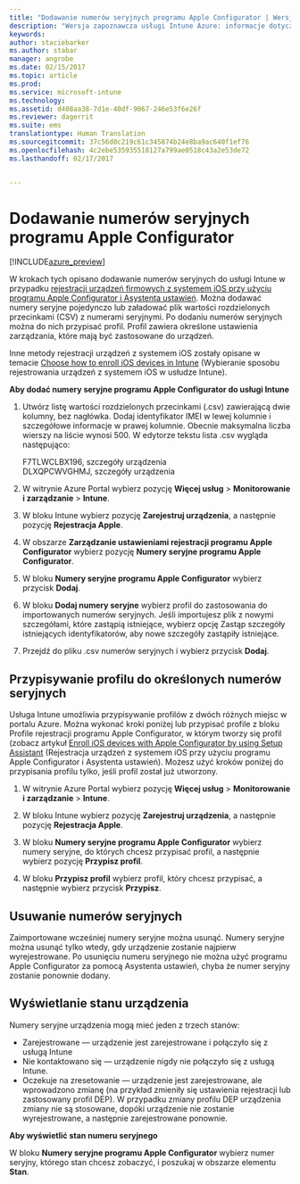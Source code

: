 ```yaml
---
title: "Dodawanie numerów seryjnych programu Apple Configurator | Wersja zapoznawcza usługi Intune Azure | Dokumentacja firmy Microsoft"
description: "Wersja zapoznawcza usługi Intune Azure: informacje dotyczące dodawania numerów seryjnych do urządzeń firmowych z systemem iOS przy użyciu programu Apple Configurator."
keywords: 
author: staciebarker
ms.author: stabar
manager: angrobe
ms.date: 02/15/2017
ms.topic: article
ms.prod: 
ms.service: microsoft-intune
ms.technology: 
ms.assetid: d408aa38-7d1e-40df-9067-246e53f6e26f
ms.reviewer: dagerrit
ms.suite: ems
translationtype: Human Translation
ms.sourcegitcommit: 37c56d0c219c61c345874b24e8ba9ac640f1ef76
ms.openlocfilehash: 4c2ebe535935518127a799ae0518c43a2e53de72
ms.lasthandoff: 02/17/2017


---
```


# <a name="add-apple-configurator-serial-numbers"></a>Dodawanie numerów seryjnych programu Apple Configurator

[!INCLUDE[azure_preview](../includes/azure_preview.md)]

W krokach tych opisano dodawanie numerów seryjnych do usługi Intune w przypadku [rejestracji urządzeń firmowych z systemem iOS przy użyciu programu Apple Configurator i Asystenta ustawień](enroll-ios-devices-with-apple-configurator-and-setup-assistant.md). Można dodawać numery seryjne pojedynczo lub załadować plik wartości rozdzielonych przecinkami (CSV) z numerami seryjnymi. Po dodaniu numerów seryjnych można do nich przypisać profil. Profil zawiera określone ustawienia zarządzania, które mają być zastosowane do urządzeń.

Inne metody rejestracji urządzeń z systemem iOS zostały opisane w temacie [Choose how to enroll iOS devices in Intune](choose-ios-enrollment-method.md) (Wybieranie sposobu rejestrowania urządzeń z systemem iOS w usłudze Intune).

**Aby dodać numery seryjne programu Apple Configurator do usługi Intune**

1. Utwórz listę wartości rozdzielonych przecinkami (.csv) zawierającą dwie kolumny, bez nagłówka. Dodaj identyfikator IMEI w lewej kolumnie i szczegółowe informacje w prawej kolumnie. Obecnie maksymalna liczba wierszy na liście wynosi 500. W edytorze tekstu lista .csv wygląda następująco:

    F7TLWCLBX196, szczegóły urządzenia</br>
    DLXQPCWVGHMJ, szczegóły urządzenia

2. W witrynie Azure Portal wybierz pozycję **Więcej usług** > **Monitorowanie i zarządzanie** > **Intune**.

3.  W bloku Intune wybierz pozycję **Zarejestruj urządzenia**, a następnie pozycję **Rejestracja Apple**.

4. W obszarze **Zarządzanie ustawieniami rejestracji programu Apple Configurator** wybierz pozycję **Numery seryjne programu Apple Configurator**.

5. W bloku **Numery seryjne programu Apple Configurator** wybierz przycisk **Dodaj**.

6. W bloku **Dodaj numery seryjne** wybierz profil do zastosowania do importowanych numerów seryjnych. Jeśli importujesz plik z nowymi szczegółami, które zastąpią istniejące, wybierz opcję Zastąp szczegóły istniejących identyfikatorów, aby nowe szczegóły zastąpiły istniejące.

7. Przejdź do pliku .csv numerów seryjnych i wybierz przycisk **Dodaj**.

## <a name="assign-a-profile-to-specific-serial-numbers"></a>Przypisywanie profilu do określonych numerów seryjnych

Usługa Intune umożliwia przypisywanie profilów z dwóch różnych miejsc w portalu Azure. Można wykonać kroki poniżej lub przypisać profile z bloku Profile rejestracji programu Apple Configurator, w którym tworzy się profil (zobacz artykuł [Enroll iOS devices with Apple Configurator by using Setup Assistant](enroll-ios-devices-with-apple-configurator-and-setup-assistant.md) (Rejestracja urządzeń z systemem iOS przy użyciu programu Apple Configurator i Asystenta ustawień). Możesz użyć kroków poniżej do przypisania profilu tylko, jeśli profil został już utworzony.

1. W witrynie Azure Portal wybierz pozycję **Więcej usług** > **Monitorowanie i zarządzanie** > **Intune**.

2. W bloku Intune wybierz pozycję **Zarejestruj urządzenia**, a następnie pozycję **Rejestracja Apple**.

3. W bloku **Numery seryjne programu Apple Configurator** wybierz numery seryjne, do których chcesz przypisać profil, a następnie wybierz pozycję **Przypisz profil**.

4. W bloku **Przypisz profil** wybierz profil, który chcesz przypisać, a następnie wybierz przycisk **Przypisz**.

## <a name="delete-serial-numbers"></a>Usuwanie numerów seryjnych
Zaimportowane wcześniej numery seryjne można usunąć. Numery seryjne można usunąć tylko wtedy, gdy urządzenie zostanie najpierw wyrejestrowane. Po usunięciu numeru seryjnego nie można użyć programu Apple Configurator za pomocą Asystenta ustawień, chyba że numer seryjny zostanie ponownie dodany.

## <a name="view-the-state-of-a-device"></a>Wyświetlanie stanu urządzenia
Numery seryjne urządzenia mogą mieć jeden z trzech stanów:

- Zarejestrowane — urządzenie jest zarejestrowane i połączyło się z usługą Intune
- Nie kontaktowano się — urządzenie nigdy nie połączyło się z usługą Intune.
- Oczekuje na zresetowanie — urządzenie jest zarejestrowane, ale wprowadzono zmianę (na przykład zmieniły się ustawienia rejestracji lub zastosowany profil DEP). W przypadku zmiany profilu DEP urządzenia zmiany nie są stosowane, dopóki urządzenie nie zostanie wyrejestrowane, a następnie zarejestrowane ponownie.

**Aby wyświetlić stan numeru seryjnego**

W bloku **Numery seryjne programu Apple Configurator** wybierz numer seryjny, którego stan chcesz zobaczyć, i poszukaj w obszarze elementu **Stan**.

